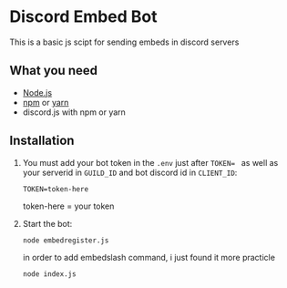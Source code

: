 # Discord Embed Bot

This is a basic js scipt for sending embeds in discord servers

## What you need

- [Node.js](https://nodejs.org/)
- [npm](https://www.npmjs.com/) or [yarn](https://yarnpkg.com/)
- discord.js with npm or yarn

## Installation

1. You must add your bot token in the `.env` just after `TOKEN= ` as well as your serverid in `GUILD_ID` and bot discord id in `CLIENT_ID`:

    ```
    TOKEN=token-here
    ```

    token-here = your token

2. Start the bot:

    ```bash
    node embedregister.js
    ```
    
    in order to add embedslash command, i just found it more practicle

    ```bash 
    node index.js
    ```
